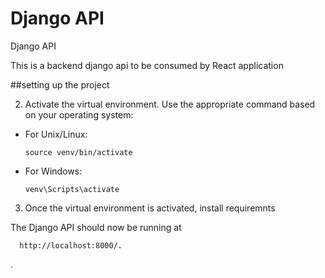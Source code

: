 # Django API

Django API </br>

This is a backend django api to be consumed by React application</br>

##setting up the project 

2. Activate the virtual environment. Use the appropriate command based on your operating system:

- For Unix/Linux:
  ```
  source venv/bin/activate
  ```

- For Windows:
  ```
  venv\Scripts\activate
  ```

3. Once the virtual environment is activated, install requiremnts


The Django API should now be running at 

      http://localhost:8000/.
.

